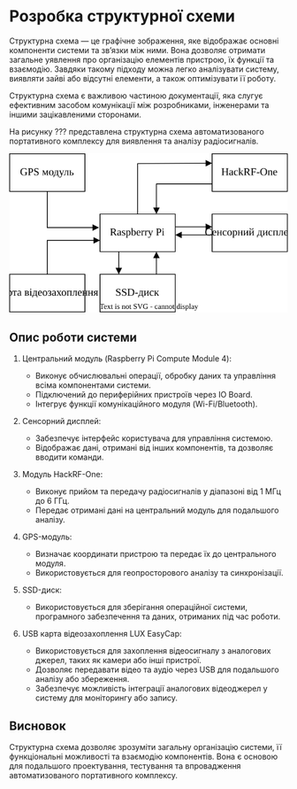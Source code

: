 # Розробка структурної схеми

Структурна схема — це графічне зображення, яке відображає основні компоненти системи та зв’язки між ними. Вона дозволяє отримати загальне уявлення про організацію елементів пристрою, їх функції та взаємодію. Завдяки такому підходу можна легко аналізувати систему, виявляти зайві або відсутні елементи, а також оптимізувати її роботу.

Структурна схема є важливою частиною документації, яка слугує ефективним засобом комунікації між розробниками, інженерами та іншими зацікавленими сторонами.

На рисунку ??? представлена структурна схема автоматизованого портативного комплексу для виявлення та аналізу радіосигналів. 

![Структурна схема](sheme/structural.drawio.svg)

## Опис роботи системи

1. Центральний модуль (Raspberry Pi Compute Module 4):
   - Виконує обчислювальні операції, обробку даних та управління всіма компонентами системи.
   - Підключений до периферійних пристроїв через IO Board.
   - Інтегрує функції комунікаційного модуля (Wi-Fi/Bluetooth).

2. Сенсорний дисплей:
   - Забезпечує інтерфейс користувача для управління системою.
   - Відображає дані, отримані від інших компонентів, та дозволяє вводити команди.

3. Модуль HackRF-One:
   - Виконує прийом та передачу радіосигналів у діапазоні від 1 МГц до 6 ГГц.
   - Передає отримані дані на центральний модуль для подальшого аналізу.

4. GPS-модуль:
   - Визначає координати пристрою та передає їх до центрального модуля.
   - Використовується для геопросторового аналізу та синхронізації.

5. SSD-диск:
   - Використовується для зберігання операційної системи, програмного забезпечення та даних, отриманих під час роботи.

6. USB карта відеозахоплення LUX EasyCap:
   - Використовується для захоплення відеосигналу з аналогових джерел, таких як камери або інші пристрої.
   - Дозволяє передавати відео та аудіо через USB для подальшого аналізу або збереження.
   - Забезпечує можливість інтеграції аналогових відеоджерел у систему для моніторингу або запису.

## Висновок
Структурна схема дозволяє зрозуміти загальну організацію системи, її функціональні можливості та взаємодію компонентів. Вона є основою для подальшого проектування, тестування та впровадження автоматизованого портативного комплексу.